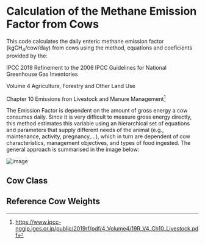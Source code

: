 # Calculation of the Methane Emission Factor from Cows

This code calculates the daily enteric methane emission factor (kgCH<sub>4</sub>/cow/day) from cows using the method, equations and coeficients provided by the:

IPCC 2019 Refinement to the 2006 IPCC Guidelines for National Greenhouse Gas Inventories

Volume 4 Agriculture, Forestry and Other Land Use

Chapter 10 Emissions fron Livestock and Manure Management[^1]

[^1]: https://www.ipcc-nggip.iges.or.jp/public/2019rf/pdf/4_Volume4/19R_V4_Ch10_Livestock.pdf

The Emission Factor is dependent on the amount of gross energy a cow consumes daily. Since it is very difficult to measure gross energy directly, this method estimates this variable using an hierarchical set of equations and parameters that supply different needs of the animal (e.g., maintenance, activity, pregnancy,...), which in turn are dependent of cow characteristics, management objectives, and types of food ingested. 
The general approach is summarised in the image below:

![image](https://github.com/PauloCanaveira/project/assets/145756932/6e46c100-172a-4d42-95f0-b5c4274c57b1)

## Cow Class

## Reference Cow Weights
